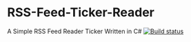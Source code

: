 # RSS-Feed-Ticker-Reader
A Simple RSS Feed Reader Ticker Written in C#
[![Build status](https://ci.appveyor.com/api/projects/status/x67x66yovj72u5nr?svg=true)](https://ci.appveyor.com/project/Neuxz/rss-feed-ticker-reader)


